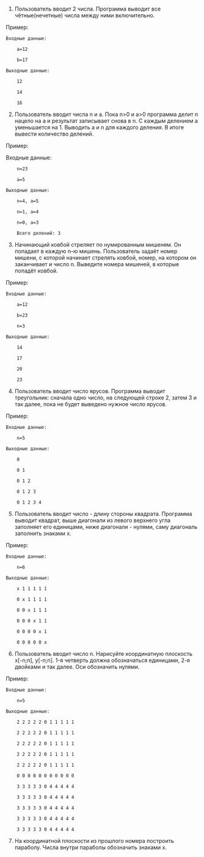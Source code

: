 1. Пользователь вводит 2 числа. Программа выводит все чётные(нечетные) числа между ними включительно.

Пример:
    
    Входные данные:
    
        a=12
        
        b=17
        
    Выходные данные:
    
        12
        
        14
        
        16
        
2. Пользователь вводит числа n и a. Пока n>0 и a>0 программа делит n нацело на а и результат записывает снова в n. С каждым делением а уменьшается на 1. Выводить а и n для каждого деления. В итоге вывести количество делений.

Пример:
   
   Входные данные:
   
        n=23
        
        a=5
        
    Выходные данные:
    
        n=4, a=5
        
        n=1, a=4
        
        n=0, a=3
        
        Всего делений: 3
        
3. Начинающий ковбой стреляет по нумированным мишеням. Он попадает в каждую n-ю мишень. Пользователь задаёт номер мишени, с которой начинает стрелять ковбой, номер, на котором он заканчивает и число n. Выведите номера мишеней, в которые попадёт ковбой.

Пример:

    Входные данные:
    
        a=12
        
        b=23
        
        n=3
        
    Выходные данные:
    
        14
        
        17
        
        20
        
        23
        
4. Пользователь вводит число ярусов. Программа выводит треугольник: сначала одно число, на следующей строке 2, затем 3 и так далее, 
пока не будет выведено нужное число ярусов.

Пример:

    Входные данные:
    
        n=5
        
    Выходные данные:
    
        0 
        
        0 1 
        
        0 1 2 
        
        0 1 2 3 
        
        0 1 2 3 4 
        
5. Пользователь вводит число - длину стороны квадрата. Программа выводит квадрат, выше диагонали из левого верхнего угла заполняет его единицами, ниже диагонали - нулями, саму диагональ заполнить знаками х.

Пример:

    Входные данные:
    
        n=6
        
    Выходные данные:
    
        x 1 1 1 1 1 
        
        0 x 1 1 1 1 
        
        0 0 x 1 1 1 
        
        0 0 0 x 1 1 
        
        0 0 0 0 x 1 
        
        0 0 0 0 0 x 
        
6. Пользователь вводит число n. Нарисуйте координатную плоскость х[-n;n], y[-n;n]. 1-я четверть должна обозначаться единицами, 2-я двойками и так далее. Оси обозначить нулями.

Пример:

    Входные данные:
    
        n=5
        
    Выходные данные:
    
        2 2 2 2 2 0 1 1 1 1 1 
        
        2 2 2 2 2 0 1 1 1 1 1 
        
        2 2 2 2 2 0 1 1 1 1 1 
        
        2 2 2 2 2 0 1 1 1 1 1 
        
        2 2 2 2 2 0 1 1 1 1 1 
        
        0 0 0 0 0 0 0 0 0 0 0
        
        3 3 3 3 3 0 4 4 4 4 4 
        
        3 3 3 3 3 0 4 4 4 4 4 
        
        3 3 3 3 3 0 4 4 4 4 4 
        
        3 3 3 3 3 0 4 4 4 4 4 
        
        3 3 3 3 3 0 4 4 4 4 4 
        
7. На координатной плоскости из прошлого номера построить параболу. Числа внутри параболы обозначить знаками х.
